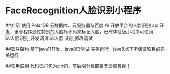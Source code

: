 # FaceRecognition人脸识别小程序
##介绍
使用 PolarDB 云数据库、云服务器与百度 AI 开放平台的人脸识别 api 开发，该小程序通过特别的人脸标识码来标记人脸，已有体验版小程序可使用
![人脸识别_开发调试 ](https://user-images.githubusercontent.com/69849788/113528294-be2a4e80-95f2-11eb-9605-0f062f25eee3.jpg)
![人脸识别_修改调试](https://user-images.githubusercontent.com/69849788/113528299-bff41200-95f2-11eb-9d87-b16f6e4a279c.jpg)

##软件架构
基于java11开发，java8已测试 完美运行，java8以下不保证项目的完美运行

##使用说明
代码已打包为zip包，前后端分离部署于云服务器！
